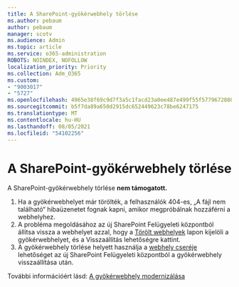 ```yaml
---
title: A SharePoint-gyökérwebhely törlése
ms.author: pebaum
author: pebaum
manager: scotv
ms.audience: Admin
ms.topic: article
ms.service: o365-administration
ROBOTS: NOINDEX, NOFOLLOW
localization_priority: Priority
ms.collection: Adm_O365
ms.custom:
- "9003017"
- "5727"
ms.openlocfilehash: 4965e38f69c9d7f3a5c1facd23a0ee487e499f55f5779672808a54b86c90aeaa
ms.sourcegitcommit: b5f7da89a650d2915dc652449623c78be6247175
ms.translationtype: MT
ms.contentlocale: hu-HU
ms.lasthandoff: 08/05/2021
ms.locfileid: "54102256"
---
```

# <a name="delete-the-sharepoint-root-site"></a>A SharePoint-gyökérwebhely törlése

A SharePoint-gyökérwebhely törlése **nem támogatott.**

1.  Ha a gyökérwebhelyet már törölték, a felhasználók 404-es, „A fájl nem található“ hibaüzenetet fognak kapni, amikor megpróbálnak hozzáférni a webhelyhez.
2.  A probléma megoldásához az új SharePoint Felügyeleti központból állítsa vissza a webhelyet azzal, hogy a [Törölt webhelyek](https://admin.microsoft.com/sharepoint?page=recycleBin&modern=true) lapon kijelöli a gyökérwebhelyet, és a Visszaállítás lehetőségre kattint.
3.  A gyökérwebhely törlése helyett használja a [webhely cseréje](https://docs.microsoft.com/sharepoint/modern-root-site#replace-your-root-site) lehetőséget az új SharePoint Felügyeleti központból a gyökérwebhely visszaállítása után.

További információért lásd: [A gyökérwebhely modernizálása](https://docs.microsoft.com/sharepoint/modern-root-site)